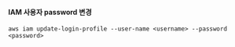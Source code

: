 

#### IAM 사용자 password 변경
```
aws iam update-login-profile --user-name <username> --password <password>
```
